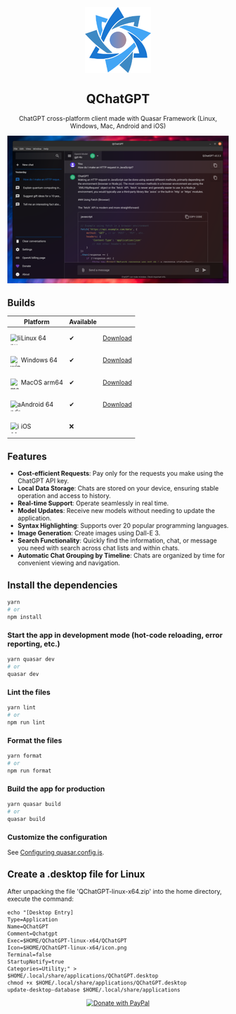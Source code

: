 <p align="center">
  <img width="150" src="src/assets/QChatGPT_logo_1024x1024.png" alt="QChatGPT">
  <h1 align="center">QChatGPT</h1>
  <p align="center">ChatGPT cross-platform client made with Quasar Framework (Linux, Windows, Mac, Android and iOS)</p>
</p>

![Preview](res/preview.png)

## Builds

|Platform|Available||
|--------|---------|--|
|<p><img width="24" height="24" align="left" src="https://img.icons8.com/nolan/64/1A6DFF/C822FF/linux--v2.png" alt="linux"> Linux 64 </p>|✔|[Download](https://github.com/timamus/QChatGPT/releases/latest)|
|<p><img width="24" height="24" align="left" src="https://img.icons8.com/nolan/64/windows-10.png" alt="windows"> Windows 64 </p>|✔|[Download](https://github.com/timamus/QChatGPT/releases/latest)|
|<p><img width="24" height="24" align="left" src="https://img.icons8.com/nolan/64/mac-logo.png" alt="mac"> MacOS arm64 </p>|✔|[Download](https://github.com/timamus/QChatGPT/releases/latest)|
|<p><img width="24" height="24" align="left" src="https://img.icons8.com/nolan/64/android-os.png" alt="android"> Android 64 </p>|✔|[Download](https://github.com/timamus/QChatGPT/releases/latest)|
|<p><img width="24" height="24" align="left" src="https://img.icons8.com/nolan/64/ios-logo.png" alt="ios"> iOS </p>|❌| |

## Features

- **Cost-efficient Requests**: Pay only for the requests you make using the ChatGPT API key.
- **Local Data Storage**: Chats are stored on your device, ensuring stable operation and access to history.
- **Real-time Support**: Operate seamlessly in real time.
- **Model Updates**: Receive new models without needing to update the application.
- **Syntax Highlighting**: Supports over 20 popular programming languages.
- **Image Generation**: Create images using Dall-E 3.
- **Search Functionality**: Quickly find the information, chat, or message you need with search across chat lists and within chats.
- **Automatic Chat Grouping by Timeline**: Chats are organized by time for convenient viewing and navigation.

## Install the dependencies
```bash
yarn
# or
npm install
```

### Start the app in development mode (hot-code reloading, error reporting, etc.)
```bash
yarn quasar dev
# or
quasar dev
```


### Lint the files
```bash
yarn lint
# or
npm run lint
```


### Format the files
```bash
yarn format
# or
npm run format
```



### Build the app for production
```bash
yarn quasar build
# or
quasar build
```

### Customize the configuration
See [Configuring quasar.config.js](https://v2.quasar.dev/quasar-cli-vite/quasar-config-js).

## Create a .desktop file for Linux

After unpacking the file 'QChatGPT-linux-x64.zip' into the home directory, execute the command:

```
echo "[Desktop Entry]
Type=Application
Name=QChatGPT
Comment=Qchatgpt
Exec=$HOME/QChatGPT-linux-x64/QChatGPT
Icon=$HOME/QChatGPT-linux-x64/icon.png
Terminal=false
StartupNotify=true
Categories=Utility;" > $HOME/.local/share/applications/QChatGPT.desktop
chmod +x $HOME/.local/share/applications/QChatGPT.desktop
update-desktop-database $HOME/.local/share/applications
```

<div align="center">
  <a href="https://paypal.me/tmusab">
    <img src="https://raw.githubusercontent.com/stefan-niedermann/paypal-donate-button/master/paypal-donate-button.png" alt="Donate with PayPal" width="200"/>
  </a>
</div>
